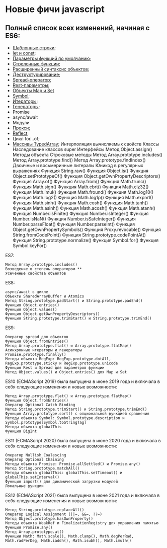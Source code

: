 # Новые фичи javascript

## Полный список всех изменений, начиная с ES6:

  - [Шаблонные строки](./src/ES6/templateStrings.js);
  - [let и const](./src/ES6/letConst.js);
  - [Параметры функций по умолчанию](./src/ES6/funcParams.js);
  - [Стрелочные функции](./src/ES6/arrowFunction.js);
  - [Расширенный синтаксис объектов](./src/ES6/extendedObject.js);
  - [Деструктурирование](./src/ES6/destructuring.js);
  - [Spread-оператор](./src/ES6/spread.js);
  - [Rest-параметры](./src/ES6/rest.js);
  - [Объекты Map и Set](./src/ES6/mapAndSet.js)
  - [Symbol](./src/ES6/symbol.js);
  - [Итераторы](./src/ES6/iterators.js);
  - [Генераторы](./src/ES6/generators.js);
  - Promise
  - async/await
  - Модули
  - [Прокси](./src/ES6/proxy.js);
  - [Reflect](./src/ES6/reflect.js);
  - Цикл for...of;
  - [Массивы TypedArray](./src/ES6/typedArray.js);
    Интерполяция вычисляемых свойств
    Классы
    Наследование классов
    super
    Интерфейсы
    Метод Object.assign()
    Методы объекта
    Строковые методы
    Метод Array.prototype.includes()
    Метод Array.prototype.find()
    Метод Array.prototype.findIndex()
    Двоичные и восьмеричные литералы
    Юникод в регулярных выражениях
    Функция String.raw()
    Функция Object.is()
    Функция Object.setPrototypeOf()
    Функция Object.getOwnPropertyDescriptors()
    Функция Array.of()
    Функция Array.from()
    Функция Math.trunc()
    Функция Math.sign()
    Функция Math.cbrt()
    Функция Math.clz32()
    Функция Math.imul()
    Функция Math.fround()
    Функция Math.log10()
    Функция Math.log2()
    Функция Math.log1p()
    Функция Math.expm1()
    Функция Math.sinh()
    Функция Math.cosh()
    Функция Math.tanh()
    Функция Math.asinh()
    Функция Math.acosh()
    Функция Math.atanh()
    Функция Number.isFinite()
    Функция Number.isInteger()
    Функция Number.isNaN()
    Функция Number.isSafeInteger()
    Функция Number.parseFloat()
    Функция Number.parseInt()
    Функция Object.getOwnPropertySymbols()
    Функция Proxy.revocable()
    Функция String.fromCodePoint()
    Функция String.prototype.codePointAt()
    Функция String.prototype.normalize()
    Функция Symbol.for()
    Функция Symbol.keyFor()


ES7:

    Метод Array.prototype.includes()
    Возведение в степень оператором **
    Усеченные свойства объектов

ES8:

    async/await в цикле
    Объекты SharedArrayBuffer и Atomics
    Метод String.prototype.padStart() и String.prototype.padEnd()
    Функция Object.entries()
    Функция Object.values()
    Функция Object.getOwnPropertyDescriptors()
    Функция String.prototype.trimStart() и String.prototype.trimEnd()

ES9:

    Оператор spread для объектов
    Функция Object.fromEntries()
    Метод Array.prototype.flat() и Array.prototype.flatMap()
    Асинхронные итераторы и генераторы
    Promise.prototype.finally()
    Методы объекта RegExp: RegExp.prototype.dotAll, RegExp.prototype.sticky и RegExp.prototype.unicode
    Функция Rest и Spread для параметров функции
    Метод Object.values() и Object.entries() для Map и Set

ES10 (ECMAScript 2019) была выпущена в июне 2019 года и включала в себя следующие изменения и новые возможности:

    Метод Array.prototype.flat() и Array.prototype.flatMap()
    Функция Object.fromEntries()
    Оператор Optional Catch Binding
    Метод String.prototype.trimStart() и String.prototype.trimEnd()
    Функция Array.prototype.sort() с опциональной функцией сравнения
    Методы объекта Symbol: Symbol.prototype.description и Symbol.prototype[Symbol.toStringTag]
    Методы объекта globalThis
    Функция BigInt

ES11 (ECMAScript 2020) была выпущена в июне 2020 года и включала в себя следующие изменения и новые возможности:

    Оператор Nullish Coalescing
    Оператор Optional Chaining
    Методы объекта Promise: Promise.allSettled() и Promise.any()
    Метод String.prototype.matchAll()
    Методы объекта globalThis: globalThis.setTimeout() и globalThis.setInterval()
    Функция import() для динамической загрузки модулей
    Локальные функции

ES12 (ECMAScript 2021) была выпущена в июне 2021 года и включала в себя следующие изменения и новые возможности:

    Метод String.prototype.replaceAll()
    Оператор Logical Assignment (||=, &&=, ??=)
    Метод Object.prototype.hasOwnProperty()
    Методы объекта WeakRef и FinalizationRegistry для управления памятью
    Функция Promise.any()
    Метод Array.prototype.at()
    Функции Math: Math.scale(), Math.clamp(), Math.degPerRad, Math.radPerDeg, Math.iaddh(), Math.isubh(), Math.imulh()